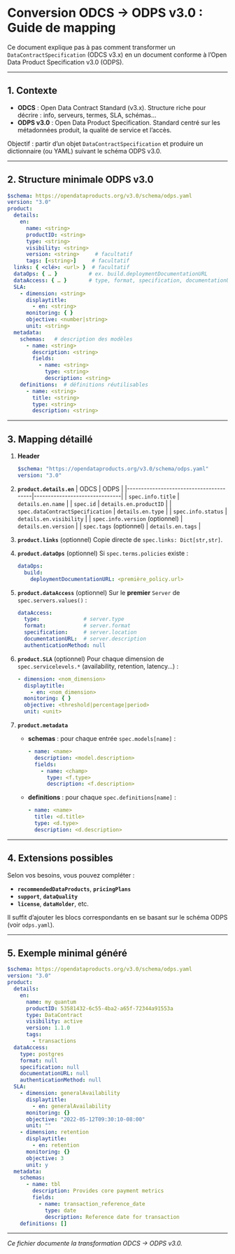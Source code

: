 # Conversion ODCS → ODPS v3.0 : Guide de mapping

Ce document explique pas à pas comment transformer un `DataContractSpecification` (ODCS v3.x) en un document conforme à l’Open Data Product Specification v3.0 (ODPS).

---

## 1. Contexte

- **ODCS** : Open Data Contract Standard (v3.x). Structure riche pour décrire : info, serveurs, termes, SLA, schémas…
- **ODPS v3.0** : Open Data Product Specification. Standard centré sur les métadonnées produit, la qualité de service et l’accès.

Objectif : partir d’un objet `DataContractSpecification` et produire un dictionnaire (ou YAML) suivant le schéma ODPS v3.0.

---

## 2. Structure minimale ODPS v3.0

```yaml
$schema: https://opendataproducts.org/v3.0/schema/odps.yaml
version: "3.0"
product:
  details:
    en:
      name: <string>
      productID: <string>
      type: <string>
      visibility: <string>
      version: <string>     # facultatif
      tags: [<string>]     # facultatif
  links: { <clé>: <url> }  # facultatif
  dataOps: { … }          # ex. build.deploymentDocumentationURL
  dataAccess: { … }       # type, format, specification, documentationURL, authenticationMethod
  SLA:
    - dimension: <string>
      displaytitle:
        - en: <string>
      monitoring: { }
      objective: <number|string>
      unit: <string>
  metadata:
    schemas:   # description des modèles
      - name: <string>
        description: <string>
        fields:
          - name: <string>
            type: <string>
            description: <string>
    definitions:  # définitions réutilisables
      - name: <string>
        title: <string>
        type: <string>
        description: <string>
```  

---

## 3. Mapping détaillé

1. **Header**
   ```yaml
   $schema: "https://opendataproducts.org/v3.0/schema/odps.yaml"
   version: "3.0"
   ```

2. **`product.details.en`**
   | ODCS                                   | ODPS                          |
   |----------------------------------------|-------------------------------|
   | `spec.info.title`                     | `details.en.name`             |
   | `spec.id`                             | `details.en.productID`        |
   | `spec.dataContractSpecification`      | `details.en.type`             |
   | `spec.info.status`                    | `details.en.visibility`       |
   | `spec.info.version` (optionnel)       | `details.en.version`          |
   | `spec.tags` (optionnel)               | `details.en.tags`             |

3. **`product.links`** (optionnel)
   Copie directe de `spec.links: Dict[str,str]`.

4. **`product.dataOps`** (optionnel)
   Si `spec.terms.policies` existe :
   ```yaml
   dataOps:
     build:
       deploymentDocumentationURL: <première_policy.url>
   ```

5. **`product.dataAccess`** (optionnel)
   Sur le **premier** `Server` de `spec.servers.values()` :
   ```yaml
   dataAccess:
     type:              # server.type
     format:            # server.format
     specification:     # server.location
     documentationURL:  # server.description
     authenticationMethod: null
   ```

6. **`product.SLA`** (optionnel)
   Pour chaque dimension de `spec.servicelevels.*` (availability, retention, latency…) :
   ```yaml
   - dimension: <nom_dimension>
     displaytitle:
       - en: <nom_dimension>
     monitoring: { }
     objective: <threshold|percentage|period>
     unit: <unit>
   ```

7. **`product.metadata`**
   - **schemas** : pour chaque entrée `spec.models[name]` :
     ```yaml
     - name: <name>
       description: <model.description>
       fields:
         - name: <champ>
           type: <f.type>
           description: <f.description>
     ```

   - **definitions** : pour chaque `spec.definitions[name]` :
     ```yaml
     - name: <name>
       title: <d.title>
       type: <d.type>
       description: <d.description>
     ```

---

## 4. Extensions possibles

Selon vos besoins, vous pouvez compléter :
- **`recommendedDataProducts`**, **`pricingPlans`**
- **`support`**, **`dataQuality`**
- **`license`**, **`dataHolder`**, etc.

Il suffit d’ajouter les blocs correspondants en se basant sur le schéma ODPS (voir `odps.yaml`).

---

## 5. Exemple minimal généré

```yaml
$schema: https://opendataproducts.org/v3.0/schema/odps.yaml
version: "3.0"
product:
  details:
    en:
      name: my quantum
      productID: 53581432-6c55-4ba2-a65f-72344a91553a
      type: DataContract
      visibility: active
      version: 1.1.0
      tags:
        - transactions
  dataAccess:
    type: postgres
    format: null
    specification: null
    documentationURL: null
    authenticationMethod: null
  SLA:
    - dimension: generalAvailability
      displaytitle:
        - en: generalAvailability
      monitoring: {}
      objective: "2022-05-12T09:30:10-08:00"
      unit: ""
    - dimension: retention
      displaytitle:
        - en: retention
      monitoring: {}
      objective: 3
      unit: y
  metadata:
    schemas:
      - name: tbl
        description: Provides core payment metrics
        fields:
          - name: transaction_reference_date
            type: date
            description: Reference date for transaction
    definitions: []
```

---

*Ce fichier documente la transformation ODCS → ODPS v3.0.*
